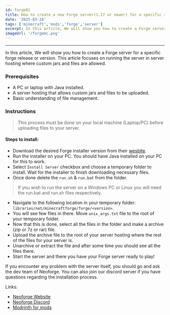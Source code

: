 ```yaml
---
id: forge02
title: How to create a new Forge server(1.17 or newer) for a specific release or version
date: '2025-03-28'
tags: ['minecraft','mods','forge','server']
excerpt: In this article, We will show you how to create a Forge server for a specific Forge release or version..
imageUrl: '/forgemc.png'
---
```

---

In this article, We will show you how to create a Forge server for a specific forge release or version. This article focuses on running the server in server hosting where custom jars and files are allowed.

### Prerequisites
- A PC or laptop with Java installed.
- A server hosting that allows custom jars and files to be uploaded.
- Basic understanding of file management.

### Instructions
> This process must be done on your local machine (Laptop/PC) before uploading files to your server.

#### Steps to install:
- Download the desired Forge installer version from their [wesbite](https://projects.neoforged.net/neoforged/neoforge).
- Run the installer on your PC. You should have Java installed on your PC for this to work.
- Select `Install Server` checkbox and choose a temporary folder to install. Wait for the installer to finish downloading necessary files.
- Once done delete the `run.sh` & `run.bat` from the folder.
> If you wish to run the server on a Windows PC or Linux you will need the run.bat and run.sh files respectively.
- Navigate to the following location in your temporary folder: `libraries/net/minecraftforge/forge/<version>`.
- You will see few files in there. Move `unix_args.txt` file to the root of your temporary folder.
- Now that this is done, select all the files in the folder and make a archive (zip or 7z or rar) file.
- Upload the archive file to the root of your server hosting where the rest of the files for your server is.
- Unarchive or extract the file and after some time you should see all the files there.
- Start the server and there you have your Forge server ready to play!

If you encounter any problem with the server itself, you should go and ask the dev team of Neoforge. You can also join our discord server if you have questions regarding the installation process.

Links:
- [Neoforge Website](https://neoforged.net/)
- [Neoforge Discord](https://discord.neoforged.net/)
- [Modrinth for mods](https://modrinth.com/mods?g=categories:neoforge)